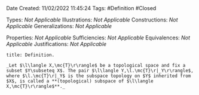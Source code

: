 <br />
<br />

Date Created: 11/02/2022 11:45:24
Tags: #Definition #Closed 

Types: _Not Applicable_
Illustrations: _Not Applicable_
Constructions: _Not Applicable_
Generalizations: _Not Applicable_

Properties: _Not Applicable_
Sufficiencies: _Not Applicable_
Equivalences: _Not Applicable_
Justifications: _Not Applicable_

``` ad-Definition
title: Definition.

_Let $\l\langle X,\mc{T}\r\rangle$ be a topological space and fix a subset $Y\subseteq X$. The pair $\l\langle Y,\l.\mc{T}\r|_Y\r\rangle$, where $\l.\mc{T}\r|_Y$ is the subspace topology on $Y$ inherited from $X$, is called a **(topological) subspace of $\l\langle X,\mc{T}\r\rangle$**._

```
